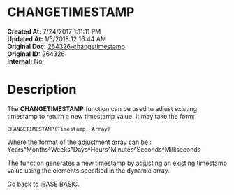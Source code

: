 # CHANGETIMESTAMP

**Created At:** 7/24/2017 1:11:11 PM  
**Updated At:** 1/5/2018 12:16:44 AM  
**Original Doc:** [264326-changetimestamp](https://docs.jbase.com/36868-jbase-basic/264326-changetimestamp)  
**Original ID:** 264326  
**Internal:** No  


# Description

The **CHANGETIMESTAMP** function can be used to adjust existing timestamp to return a new timestamp value. It may take the form:

```
CHANGETIMESTAMP(Timestamp, Array)
```

Where the format of the adjustment array can be : Years^Months^Weeks^Days^Hours^Minutes^Seconds^Milliseconds

The function generates a new timestamp by adjusting an existing timestamp value using the elements specified in the dynamic array.



Go back to [jBASE BASIC](./../jbase-basic-programmers-reference-guide).
